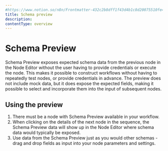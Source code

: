 ```yaml
---
#https://www.notion.so/n8n/Frontmatter-432c2b8dff1f43d4b1c8d20075510fe4
title: Schema preview
description: 
contentType: overview
---
```


# Schema Preview

Schema Preview exposes expected schema data from the previous node in the Node Editor without the user having to provide credentials or execute the node. This makes it possible to construct workflows without having to repeatedly test nodes, or provide credentials in advance. The preview does not include mock data, but it does expose the expected fields, making it possible to select and incorporate them into the input of subsequent nodes.

## Using the preview 

1. There must be a node with Schema Preview available in your workflow.
1. When clicking on the details of the next node in the sequence, the Schema Preview data will show up in the Node Editor where schema data would typically be exposed.
1. Use data from the Schema Preview just as you would other schemas - drag and drop fields as input into your node parameters and settings.
